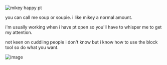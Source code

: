 ![mikey happy pt](https://github.com/user-attachments/assets/010853fb-985d-4d1c-892b-56a59216d5db)

you can call me soup or soupie.
i like mikey a normal amount.

i'm usually working when i have pt open so you'll have to whisper me to get my attention.

not keen on cuddling people i don't know but i know how to use the block tool so do what you want.

![image](https://imgur.com/89rePOv.gif)

<!--
**maisoupie/maisoupie** is a ✨ _special_ ✨ repository because its `README.md` (this file) appears on your GitHub profile.

Here are some ideas to get you started:

- 🔭 I’m currently working on ...
- 🌱 I’m currently learning ...
- 👯 I’m looking to collaborate on ...
- 🤔 I’m looking for help with ...
- 💬 Ask me about ...
- 📫 How to reach me: ...
- 😄 Pronouns: ...
- ⚡ Fun fact: ...
-->
